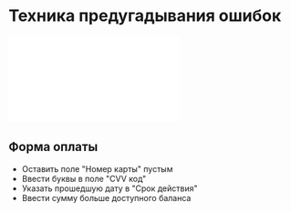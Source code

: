 # Техника предугадывания ошибок

![Техника предугадывания ошибок](../screenshots/7.%20Error_Guessing_Technique.pdf)

## Форма оплаты
- Оставить поле "Номер карты" пустым
- Ввести буквы в поле "CVV код"
- Указать прошедшую дату в "Срок действия"
- Ввести сумму больше доступного баланса